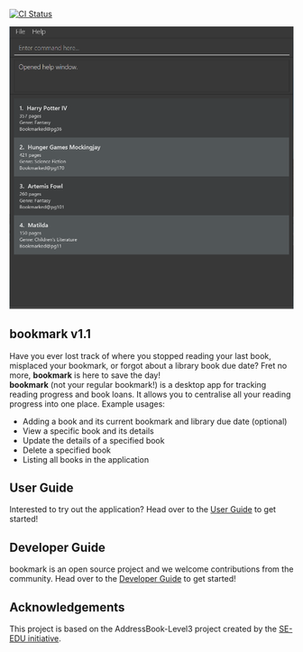 [![CI Status](https://github.com/se-edu/addressbook-level3/workflows/Java%20CI/badge.svg)](https://github.com/se-edu/addressbook-level3/actions)

![Ui](docs/images/Ui.png)

## bookmark v1.1
Have you ever lost track of where you stopped reading your last book, misplaced your bookmark, or forgot about a library book due date?
Fret no more, **bookmark** is here to save the day!<br>
**bookmark** (not your regular bookmark!) is a desktop app for tracking reading progress and book loans. It allows you to centralise all your
reading progress into one place.
Example usages:
* Adding a book and its current bookmark and library due date (optional)
* View a specific book and its details
* Update the details of a specified book
* Delete a specified book
* Listing all books in the application
## User Guide
Interested to try out the application? Head over to the [User Guide](https://ay2021s1-cs2103t-f13-2.github.io/tp/UserGuide.html)
to get started!
## Developer Guide
bookmark is an open source project and we welcome contributions from the community. Head over to the 
[Developer Guide](https://ay2021s1-cs2103t-f13-2.github.io/tp/DeveloperGuide.html) to get started!
## Acknowledgements
This project is based on the AddressBook-Level3 project created by the [SE-EDU initiative](https://se-education.org).
